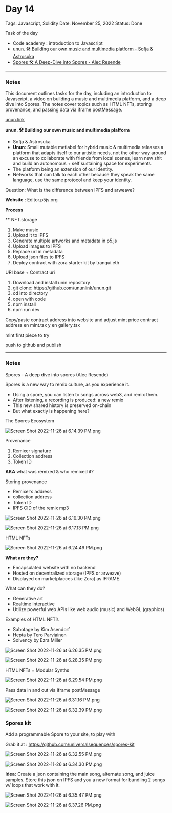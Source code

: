 # Day 14

Tags: Javascript, Solidity
Date: November 25, 2022
Status: Done

Task of the day 

- Code academy : introduction to Javascript
- [unun. 🛠 Building our own music and multimedia platform - Sofja & Astrosuka](https://www.youtube.com/watch?v=IgdC9fON0g0)
- [Spores 🛠 A Deep-Dive into Spores - Alec Resende](https://www.youtube.com/watch?v=M8y0sbHsHVE)

---

### Notes

This document outlines tasks for the day, including an introduction to Javascript, a video on building a music and multimedia platform, and a deep dive into Spores. The notes cover topics such as HTML NFTs, storing provenance, and passing data via iframe postMessage.

[unun.link](http://unun.link)

****unun. 🛠 Building our own music and multimedia platform**** 

- Sofja & Astrosuka
- **Unun**: Small mutable metlabel for hybrid music & multimedia releases a platform that adapts itself to our artistic needs, not the other way around an excuse to collaborate with friends from local scenes, learn new shit and build an autonomous + self sustaining space for experiments.
- The platform being an extension of our identity.
- Networks that can talk to each other because they speak the same language, use the same protocol and keep your identity.

Question: What is the difference between IPFS and arweave?

**Website** : Editor.p5js.org

**************Process**************

** NFT.storage

1. Make music
2. Upload it to IPFS
3. Generate multiple artworks and metadata in p5.js
4. Upload images to IPFS
5. Replace url in metadata
6. Upload json files to IPFS
7. Deploy contract with zora starter kit by tranqui.eth

URI base + Contract uri

1. Download and install unin repository
2. git clone: https://github.com/ununlink/unun.git
3. cd into directory
4. open with code
5. npm install
6. npm run dev

Copy/paste contract address into website and adjust mint price contract address en mint.tsx y en gallery.tsx

mint first piece to try

push to github and publish 

---

### Notes

Spores - A deep dive into spores (Alec Resende)

Spores is a new way to remix culture, as you experience it.

- Using a spore, you can listen to songs across web3, and remix them.
- After listening, a recording is produced: a new remix
- This new shared history is preserved on-chain
- But what exactly is happening here?

The Spores Ecosystem

![Screen Shot 2022-11-26 at 6.14.39 PM.png](Day%2014%2005297bf4c4014b5ea91aafad9930d142/Screen_Shot_2022-11-26_at_6.14.39_PM.png)

Provenance

1. Remixer signature
2. Collection address
3. Token ID

**AKA** what was remixed & who remixed it?

Storing provenance

- Remixer’s address
- collection address
- Token ID
- IPFS CID of the remix mp3

![Screen Shot 2022-11-26 at 6.16.30 PM.png](Day%2014%2005297bf4c4014b5ea91aafad9930d142/Screen_Shot_2022-11-26_at_6.16.30_PM.png)

![Screen Shot 2022-11-26 at 6.17.13 PM.png](Day%2014%2005297bf4c4014b5ea91aafad9930d142/Screen_Shot_2022-11-26_at_6.17.13_PM.png)

HTML NFTs

![Screen Shot 2022-11-26 at 6.24.49 PM.png](Day%2014%2005297bf4c4014b5ea91aafad9930d142/Screen_Shot_2022-11-26_at_6.24.49_PM.png)

**What are they?**

- Encapsulated website with no backend
- Hosted on decentralized storage (IPFS or arweave)
- Displayed on marketplacces (like Zora) as IFRAME.

What can they do?

- Generative art
- Realtime interactive
- Utilize powerful web APIs like web audio (music) and WebGL (graphics)

Examples of HTML NFT’s

- Sabotage by Kim Asendorf
- Hepta by Tero Parviainen
- Solvency by Ezra Miller

![Screen Shot 2022-11-26 at 6.26.35 PM.png](Day%2014%2005297bf4c4014b5ea91aafad9930d142/Screen_Shot_2022-11-26_at_6.26.35_PM.png)

![Screen Shot 2022-11-26 at 6.28.35 PM.png](Day%2014%2005297bf4c4014b5ea91aafad9930d142/Screen_Shot_2022-11-26_at_6.28.35_PM.png)

HTML NFTs = Modular Synths

![Screen Shot 2022-11-26 at 6.29.54 PM.png](Day%2014%2005297bf4c4014b5ea91aafad9930d142/Screen_Shot_2022-11-26_at_6.29.54_PM.png)

Pass data in and out via iframe postMessage

![Screen Shot 2022-11-26 at 6.31.16 PM.png](Day%2014%2005297bf4c4014b5ea91aafad9930d142/Screen_Shot_2022-11-26_at_6.31.16_PM.png)

![Screen Shot 2022-11-26 at 6.32.39 PM.png](Day%2014%2005297bf4c4014b5ea91aafad9930d142/Screen_Shot_2022-11-26_at_6.32.39_PM.png)

### Spores kit

Add a programmable Spore to your site, to play with

Grab it at : https://github.com/universalsequences/spores-kit

![Screen Shot 2022-11-26 at 6.32.55 PM.png](Day%2014%2005297bf4c4014b5ea91aafad9930d142/Screen_Shot_2022-11-26_at_6.32.55_PM.png)

![Screen Shot 2022-11-26 at 6.34.30 PM.png](Day%2014%2005297bf4c4014b5ea91aafad9930d142/Screen_Shot_2022-11-26_at_6.34.30_PM.png)

**Idea:** Create a json containing the main song, alternate song, and juice samples. Store this json on IPFS and you a new format for bundling 2 songs w/ loops that work with it.

![Screen Shot 2022-11-26 at 6.35.47 PM.png](Day%2014%2005297bf4c4014b5ea91aafad9930d142/Screen_Shot_2022-11-26_at_6.35.47_PM.png)

![Screen Shot 2022-11-26 at 6.37.26 PM.png](Day%2014%2005297bf4c4014b5ea91aafad9930d142/Screen_Shot_2022-11-26_at_6.37.26_PM.png)